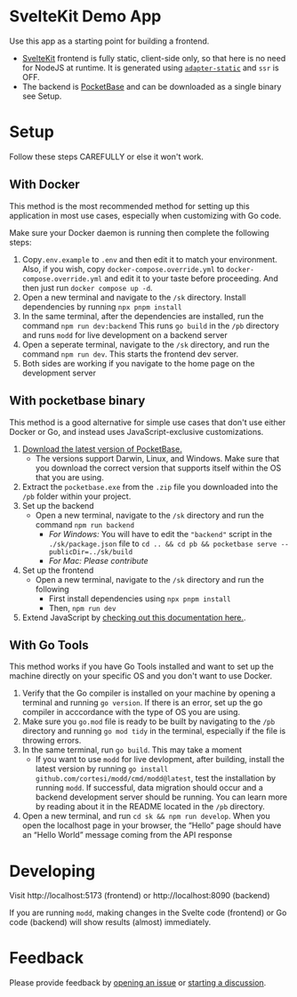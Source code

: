 # SvelteKit Demo App

Use this app as a starting point for building a frontend.

-  [SvelteKit](https://kit.svelte.dev) frontend is fully static, client-side only, so that here is no need
  for NodeJS at runtime. It is generated using
  [`adapter-static`](https://github.com/sveltejs/kit/tree/master/packages/adapter-static)
  and `ssr` is OFF.
- The backend is [PocketBase](https://pocketbase.io) and can be downloaded as a single binary see Setup.

# Setup

Follow these steps CAREFULLY or else it won't work.

## With Docker

This method is the most recommended method for setting up this application in most use cases, especially when customizing with Go code.

Make sure your Docker daemon is running then complete the following steps:

1. Copy`.env.example` to `.env` and then edit it to match your environment.
   Also, if you wish, copy `docker-compose.override.yml` to `docker-compose.override.yml`
   and edit it to your taste before proceeding.
   And then just run `docker compose up -d`.
2. Open a new terminal and navigate to the `/sk` directory. Install dependencies by
   running `npx pnpm install`
3. In the same terminal, after the dependencies are installed, run the command `npm run dev:backend`
   This runs `go build` in the `/pb` directory and runs `modd` for live development on a
   backend server
4. Open a seperate terminal, navigate to the `/sk` directory, and run the command `npm run dev`.
   This starts the frontend dev server.
5. Both sides are working if you navigate to the home page on the development server

## With pocketbase binary

This method is a good alternative for simple use cases that don't use either Docker or Go, and instead uses JavaScript-exclusive customizations.

1. [Download the latest version of PocketBase.](https://github.com/pocketbase/pocketbase/releases/latest)
    - The versions support Darwin, Linux, and Windows. Make sure that you download the correct version that supports itself within the OS that you are using.
2. Extract the `pocketbase.exe` from the `.zip` file you downloaded into the `/pb` folder within your project.
3. Set up the backend
    - Open a new terminal, navigate to the `/sk` directory and run the command `npm run backend`
        - _For Windows:_ You will have to edit the `"backend"` script in the `./sk/package.json` file to `cd .. && cd pb && pocketbase serve --publicDir=../sk/build`
        - _For Mac:_ _Please contribute_
4. Set up the frontend
    - Open a new terminal, navigate to the `/sk` directory and run the following
        - First install dependencies using `npx pnpm install`
        - Then, `npm run dev`
5. Extend JavaScript by [checking out this documentation here.](https://pocketbase.io/docs/js-overview/).

## With Go Tools

This method works if you have Go Tools installed and want to set up the machine directly on your specific OS and you don't want to use Docker.

1. Verify that the Go compiler is installed on your machine by opening a terminal and running `go version`. If there is an error, set up the go compiler in acccordance with the type of OS you are using.
2. Make sure you `go.mod` file is ready to be built by navigating to the `/pb` directory and running `go mod tidy` in the terminal, especially if the file is throwing errors.
3. In the same terminal, run `go build`. This may take a moment
    - If you want to use `modd` for live devlopment, after building, install the latest version by running `go install github.com/cortesi/modd/cmd/modd@latest`, test the installation by running `modd`. If successful, data migration should occur and a backend development server should be running. You can learn more by reading about it in the README located in the `/pb` directory.
4. Open a new terminal, and run `cd sk && npm run develop`. When you open the localhost page in your browser, the “Hello” page should have an “Hello World” message coming from the API response

# Developing

Visit http://localhost:5173 (frontend) or http://localhost:8090 (backend)

If you are running `modd`, making changes in the Svelte code (frontend) or Go code (backend) will show
results (almost) immediately.

# Feedback

Please provide feedback by
[opening an issue](https://github.com/spinspire/pocketbase-sveltekit-starter/issues/new)
or
[starting a discussion](https://github.com/spinspire/pocketbase-sveltekit-starter/discussions).
